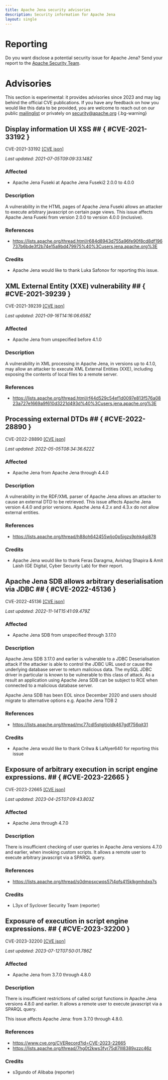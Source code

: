 ```yaml
---
title: Apache Jena security advisories
description: Security information for Apache Jena
layout: single
---
```


# Reporting

Do you want disclose a potential security issue for Apache Jena? Send your report to the [Apache Security Team](mailto:security@apache.org).

# Advisories

This section is experimental: it provides advisories since 2023 and may lag behind the official CVE publications. If you have any feedback on how you would like this data to be provided, you are welcome to reach out on our public [mailinglist](/mailinglist) or privately on [security@apache.org](mailto:security@apache.org)
{.bg-warning}

## Display information UI XSS ## { #CVE-2021-33192 }

CVE-2021-33192 [\[CVE json\]](./CVE-2021-33192.cve.json)

_Last updated: 2021-07-05T09:09:33.148Z_

### Affected

* Apache Jena Fuseki at Apache Jena Fuseki2 2.0.0 to 4.0.0


### Description

A vulnerability in the HTML pages of Apache Jena Fuseki allows an attacker to execute arbitrary javascript on certain page views.  This issue affects Apache Jena Fuseki from version 2.0.0 to version 4.0.0 (inclusive).

### References
* https://lists.apache.org/thread.html/r684d8943d755a96fe90f8cd8df196737b6bde3f2b74e15a9bd479975%40%3Cusers.jena.apache.org%3E


### Credits
* Apache Jena would like to thank Luka Safonov for reporting this issue.


## XML External Entity (XXE) vulnerability ## { #CVE-2021-39239 }

CVE-2021-39239 [\[CVE json\]](./CVE-2021-39239.cve.json)

_Last updated: 2021-09-16T14:16:06.658Z_

### Affected

* Apache Jena from unspecified before 4.1.0


### Description

A vulnerability in XML processing in Apache Jena, in versions up to 4.1.0, may allow an attacker to execute XML External Entities (XXE), including exposing the contents of local files to a remote server.

### References
* https://lists.apache.org/thread.html/rf44d529c54ef1d0097e813f576a0823a727e1669a9f610d3221d493d%40%3Cusers.jena.apache.org%3E


## Processing external DTDs ## { #CVE-2022-28890 }

CVE-2022-28890 [\[CVE json\]](./CVE-2022-28890.cve.json)

_Last updated: 2022-05-05T08:34:36.622Z_

### Affected

* Apache Jena from Apache Jena through 4.4.0


### Description

A vulnerability in the RDF/XML parser of Apache Jena allows an attacker to cause an external DTD to be retrieved.  This issue affects Apache Jena version 4.4.0 and prior versions.  Apache Jena 4.2.x and 4.3.x do not allow external entities.

### References
* https://lists.apache.org/thread/h88oh642455wljo0p5jgzs9phk4gj878


### Credits
* Apache Jena would like to thank Feras Daragma, Avishag Shapira & Amit Laish (GE Digital, Cyber Security Lab) for their report.


## Apache Jena SDB allows arbitrary deserialisation via JDBC ## { #CVE-2022-45136 }

CVE-2022-45136 [\[CVE json\]](./CVE-2022-45136.cve.json)

_Last updated: 2022-11-14T15:41:09.479Z_

### Affected

* Apache Jena SDB from unspecified through 3.17.0


### Description

Apache Jena SDB 3.17.0 and earlier is vulnerable to a JDBC Deserialisation attack if the attacker is able to control the JDBC URL used or cause the underlying database server to return malicious data.  The mySQL JDBC driver in particular is known to be vulnerable to this class of attack.  As a result an application using Apache Jena SDB can be subject to RCE when connected to a malicious database server.

Apache Jena SDB has been EOL since December 2020 and users should migrate to alternative options e.g. Apache Jena TDB 2

### References
* https://lists.apache.org/thread/mc77cdl5stgjtjoldk467gdf756qjt31


### Credits
* Apache Jena would like to thank Crilwa & LaNyer640 for reporting this issue


## Exposure of arbitrary execution in script engine expressions. ## { #CVE-2023-22665 }

CVE-2023-22665 [\[CVE json\]](./CVE-2023-22665.cve.json)

_Last updated: 2023-04-25T07:09:43.803Z_

### Affected

* Apache Jena through 4.7.0


### Description

There is insufficient checking of user queries in Apache Jena versions 4.7.0 and earlier, when invoking custom scripts. It allows a remote user to execute arbitrary javascript via a SPARQL query.

### References
* https://lists.apache.org/thread/s0dmpsxcwqs57l4qfs415klkgmhdxq7s


### Credits
* L3yx of Syclover Security Team (reporter)


## Exposure of execution in script engine expressions. ## { #CVE-2023-32200 }

CVE-2023-32200 [\[CVE json\]](./CVE-2023-32200.cve.json)

_Last updated: 2023-07-12T07:50:01.786Z_

### Affected

* Apache Jena from 3.7.0 through 4.8.0


### Description

There is insufficient restrictions of called script functions in Apache Jena
 versions 4.8.0 and earlier. It allows a 
remote user to execute javascript via a SPARQL query.<br><p>This issue affects Apache Jena: from 3.7.0 through 4.8.0.</p>

### References
* https://www.cve.org/CVERecord?id=CVE-2023-22665
* https://lists.apache.org/thread/7hg0t2kws3fyr75dl7lll8389xzzc46z


### Credits
* s3gundo of Alibaba (reporter)
